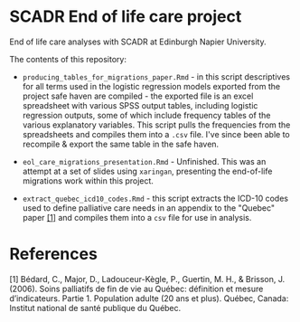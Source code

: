# SCADR End of life care project

End of life care analyses with SCADR at Edinburgh Napier University.

The contents of this repository:

* `producing_tables_for_migrations_paper.Rmd` - in this script descriptives for all terms used in the logistic regression models exported from the project safe haven are compiled - the exported file is an excel spreadsheet with various SPSS output tables, including logistic regression outputs, some of which include frequency tables of the various explanatory variables. This script pulls the frequencies from the spreadsheets and compiles them into a `.csv` file. I've since been able to recompile & export the same table in the safe haven.

* `eol_care_migrations_presentation.Rmd` - Unfinished. This was an attempt at a set of slides using `xaringan`, presenting the end-of-life migrations work within this project.

* `extract_quebec_icd10_codes.Rmd` - this script extracts the ICD-10 codes used to define palliative care needs in an appendix to the "Quebec" paper [[1]](#1) and compiles them into a `csv` file for use in analysis.


# References

<a id="1">[1]</a>  Bédard, C., Major, D., Ladouceur-Kègle, P., Guertin, M. H., & Brisson, J. (2006). Soins palliatifs de fin de vie au Québec: définition et mesure d’indicateurs. Partie 1. Population adulte (20 ans et plus). Québec, Canada: Institut national de santé publique du Québec.